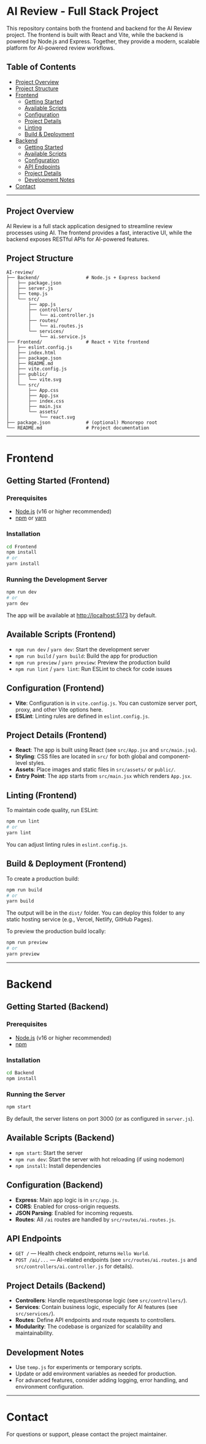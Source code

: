 # AI Review - Full Stack Project

This repository contains both the frontend and backend for the AI Review project. The frontend is built with React and Vite, while the backend is powered by Node.js and Express. Together, they provide a modern, scalable platform for AI-powered review workflows.

## Table of Contents
- [Project Overview](#project-overview)
- [Project Structure](#project-structure)
- [Frontend](#frontend)
  - [Getting Started](#getting-started-frontend)
  - [Available Scripts](#available-scripts-frontend)
  - [Configuration](#configuration-frontend)
  - [Project Details](#project-details-frontend)
  - [Linting](#linting-frontend)
  - [Build & Deployment](#build--deployment-frontend)
- [Backend](#backend)
  - [Getting Started](#getting-started-backend)
  - [Available Scripts](#available-scripts-backend)
  - [Configuration](#configuration-backend)
  - [API Endpoints](#api-endpoints)
  - [Project Details](#project-details-backend)
  - [Development Notes](#development-notes)
- [Contact](#contact)

---

## Project Overview
AI Review is a full stack application designed to streamline review processes using AI. The frontend provides a fast, interactive UI, while the backend exposes RESTful APIs for AI-powered features.

## Project Structure
```
AI-review/
├── Backend/                 # Node.js + Express backend
│   ├── package.json
│   ├── server.js
│   ├── temp.js
│   └── src/
│       ├── app.js
│       ├── controllers/
│       │   └── ai.controller.js
│       ├── routes/
│       │   └── ai.routes.js
│       └── services/
│           └── ai.service.js
├── Frontend/                # React + Vite frontend
│   ├── eslint.config.js
│   ├── index.html
│   ├── package.json
│   ├── README.md
│   ├── vite.config.js
│   ├── public/
│   │   └── vite.svg
│   └── src/
│       ├── App.css
│       ├── App.jsx
│       ├── index.css
│       ├── main.jsx
│       └── assets/
│           └── react.svg
├── package.json             # (optional) Monorepo root
└── README.md                # Project documentation
```

---

# Frontend

## Getting Started (Frontend)
### Prerequisites
- [Node.js](https://nodejs.org/) (v16 or higher recommended)
- [npm](https://www.npmjs.com/) or [yarn](https://yarnpkg.com/)

### Installation
```sh
cd Frontend
npm install
# or
yarn install
```

### Running the Development Server
```sh
npm run dev
# or
yarn dev
```
The app will be available at [http://localhost:5173](http://localhost:5173) by default.

## Available Scripts (Frontend)
- `npm run dev` / `yarn dev`: Start the development server
- `npm run build` / `yarn build`: Build the app for production
- `npm run preview` / `yarn preview`: Preview the production build
- `npm run lint` / `yarn lint`: Run ESLint to check for code issues

## Configuration (Frontend)
- **Vite**: Configuration is in `vite.config.js`. You can customize server port, proxy, and other Vite options here.
- **ESLint**: Linting rules are defined in `eslint.config.js`.

## Project Details (Frontend)
- **React**: The app is built using React (see `src/App.jsx` and `src/main.jsx`).
- **Styling**: CSS files are located in `src/` for both global and component-level styles.
- **Assets**: Place images and static files in `src/assets/` or `public/`.
- **Entry Point**: The app starts from `src/main.jsx` which renders `App.jsx`.

## Linting (Frontend)
To maintain code quality, run ESLint:
```sh
npm run lint
# or
yarn lint
```
You can adjust linting rules in `eslint.config.js`.

## Build & Deployment (Frontend)
To create a production build:
```sh
npm run build
# or
yarn build
```
The output will be in the `dist/` folder. You can deploy this folder to any static hosting service (e.g., Vercel, Netlify, GitHub Pages).

To preview the production build locally:
```sh
npm run preview
# or
yarn preview
```

---

# Backend

## Getting Started (Backend)
### Prerequisites
- [Node.js](https://nodejs.org/) (v16 or higher recommended)
- [npm](https://www.npmjs.com/)

### Installation
```sh
cd Backend
npm install
```

### Running the Server
```sh
npm start
```
By default, the server listens on port 3000 (or as configured in `server.js`).

## Available Scripts (Backend)
- `npm start`: Start the server
- `npm run dev`: Start the server with hot reloading (if using nodemon)
- `npm install`: Install dependencies

## Configuration (Backend)
- **Express**: Main app logic is in `src/app.js`.
- **CORS**: Enabled for cross-origin requests.
- **JSON Parsing**: Enabled for incoming requests.
- **Routes**: All `/ai` routes are handled by `src/routes/ai.routes.js`.

## API Endpoints
- `GET /` — Health check endpoint, returns `Hello World`.
- `POST /ai/...` — AI-related endpoints (see `src/routes/ai.routes.js` and `src/controllers/ai.controller.js` for details).

## Project Details (Backend)
- **Controllers**: Handle request/response logic (see `src/controllers/`).
- **Services**: Contain business logic, especially for AI features (see `src/services/`).
- **Routes**: Define API endpoints and route requests to controllers.
- **Modularity**: The codebase is organized for scalability and maintainability.

## Development Notes
- Use `temp.js` for experiments or temporary scripts.
- Update or add environment variables as needed for production.
- For advanced features, consider adding logging, error handling, and environment configuration.

---

# Contact
For questions or support, please contact the project maintainer.